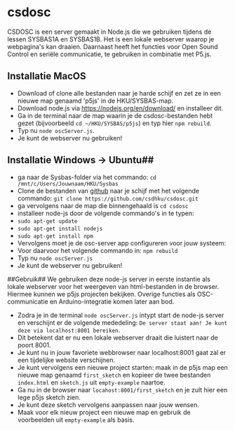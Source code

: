 # csdosc #

CSDOSC is een server gemaakt in Node.js die we gebruiken tijdens de lessen SYSBAS1A en SYSBAS1B. Het is een lokale webserver waarop je webpagina's kan draaien. Daarnaast heeft het functies voor Open Sound Control en seriële communicatie, te gebruiken in combinatie met P5.js.  

## Installatie MacOS ##
* Download of clone alle bestanden naar je harde schijf en zet ze in een nieuwe map genaamd 'p5js' in de HKU/SYSBAS-map.
* Download node.js via https://nodejs.org/en/download/ en installeer dit.
* Ga in de terminal naar de map waarin je de csdosc-bestanden hebt gezet (bijvoorbeeld `cd ~/HKU/SYSBAS/p5js`) en typ hier `npm rebuild`.
* Typ nu `node oscServer.js`.
* Je kunt de webserver nu gebruiken! 

## Installatie Windows -> Ubuntu##
* ga naar de Sysbas-folder via het commando: `cd /mnt/c/Users/Jouwnaam/HKU/Sysbas`
* Clone de bestanden van [github](https://github.com/csdhku/csdosc) naar je schijf met het volgende commando: `git clone https://github.com/csdhku/csdosc.git`
* ga vervolgens naar de map die binnengehaald is `cd csdosc`
* installeer node-js door de volgende commando's in te typen:
* `sudo apt-get update`
* `sudo apt-get install nodejs`
* `sudo apt-get install npm`
* Vervolgens moet je de osc-server app configureren voor jouw systeem:
* Voor daarvoor het volgende commando in: `npm rebuild`
* Typ nu `node oscServer.js`
* Je kunt de webserver nu gebruiken!


##Gebruik##
We gebruiken deze node-js server in eerste instantie als lokale webserver voor het weergeven van html-bestanden in de browser. Hiermee kunnen we p5js projecten bekijken. Overige functies als OSC-communicatie en Arduino-integratie komen later aan bod.

* Zodra je in de terminal `node oscServer.js` intypt start de node-js server en verschijnt er de volgende mededeling: `De server staat aan! Je kunt deze via localhost:8001 bereiken`.
* Dit betekent dat er nu een lokale webserver draait die luistert naar de poort 8001.
* Je kunt nu in jouw favoriete webbrowser naar localhost:8001 gaat zal er een tijdelijke website verschijnen. 
* Je kunt vervolgens een nieuwe project starten: maak in de p5js map een nieuwe map genaamd `first_sketch` en kopieer de twee bestanden `index.html` en `sketch.js` uit `empty-example` naartoe. 
* Ga nu in de browser naar `locahost:8001/first_sketch` en je zult hier een lege p5js sketch zien. 
* Je kunt deze sketch vervolgens aanpassen naar jouw wensen. 
* Maak voor elk nieuw project een nieuwe map en gebruik de voorbeelden uit `empty-example` als basis.



